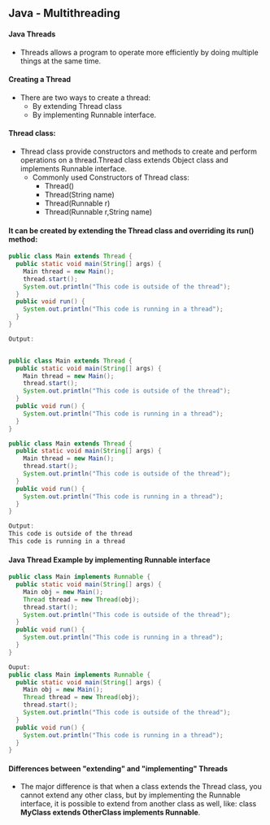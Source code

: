 ## Java - Multithreading

#### Java Threads

* Threads allows a program to operate more efficiently by doing multiple things at the same time.

#### Creating a Thread

* There are two ways to create a thread:
    * By extending Thread class
    * By implementing Runnable interface.

#### Thread class:
* Thread class provide constructors and methods to create and perform operations on a thread.Thread class extends Object class and implements Runnable interface.
   * Commonly used Constructors of Thread class:
      * Thread()
      * Thread(String name)
      * Thread(Runnable r)
      * Thread(Runnable r,String name)

#### It can be created by extending the Thread class and overriding its run() method: 

```java
public class Main extends Thread {
  public static void main(String[] args) {
    Main thread = new Main();
    thread.start();
    System.out.println("This code is outside of the thread");
  }
  public void run() {
    System.out.println("This code is running in a thread");
  }
}

Output:


public class Main extends Thread {
  public static void main(String[] args) {
    Main thread = new Main();
    thread.start();
    System.out.println("This code is outside of the thread");
  }
  public void run() {
    System.out.println("This code is running in a thread");
  }
}

public class Main extends Thread {
  public static void main(String[] args) {
    Main thread = new Main();
    thread.start();
    System.out.println("This code is outside of the thread");
  }
  public void run() {
    System.out.println("This code is running in a thread");
  }
}

Output: 
This code is outside of the thread
This code is running in a thread
```
####  Java Thread Example by implementing Runnable interface

```java
public class Main implements Runnable {
  public static void main(String[] args) {
    Main obj = new Main();
    Thread thread = new Thread(obj);
    thread.start();
    System.out.println("This code is outside of the thread");
  }
  public void run() {
    System.out.println("This code is running in a thread");
  }
}

Ouput:
public class Main implements Runnable {
  public static void main(String[] args) {
    Main obj = new Main();
    Thread thread = new Thread(obj);
    thread.start();
    System.out.println("This code is outside of the thread");
  }
  public void run() {
    System.out.println("This code is running in a thread");
  }
}

```

#### Differences between "extending" and "implementing" Threads

* The major difference is that when a class extends the Thread class, you cannot extend any other class, but by implementing the Runnable interface, it is possible to extend from another class as well, like: class **MyClass extends OtherClass implements Runnable**.


